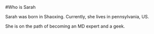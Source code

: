 #Who is Sarah

Sarah was born in Shaoxing. Currently, she lives in pennsylvania, US.

She is on the path of becoming an MD expert and a geek.
